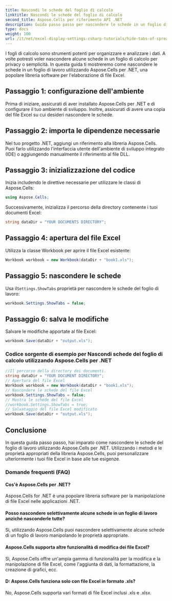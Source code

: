 ```yaml
---
title: Nascondi le schede del foglio di calcolo
linktitle: Nascondi le schede del foglio di calcolo
second_title: Aspose.Cells per riferimento API .NET
description: Guida passo passo per nascondere le schede in un foglio di calcolo Excel utilizzando Aspose.Cells per .NET.
type: docs
weight: 100
url: /it/net/excel-display-settings-csharp-tutorials/hide-tabs-of-spreadsheet/
---
```

I fogli di calcolo sono strumenti potenti per organizzare e analizzare i dati. A volte potresti voler nascondere alcune schede in un foglio di calcolo per privacy o semplicità. In questa guida ti mostreremo come nascondere le schede in un foglio di lavoro utilizzando Aspose.Cells per .NET, una popolare libreria software per l'elaborazione di file Excel.

## Passaggio 1: configurazione dell'ambiente

Prima di iniziare, assicurati di aver installato Aspose.Cells per .NET e di configurare il tuo ambiente di sviluppo. Inoltre, assicurati di avere una copia del file Excel su cui desideri nascondere le schede.

## Passaggio 2: importa le dipendenze necessarie

Nel tuo progetto .NET, aggiungi un riferimento alla libreria Aspose.Cells. Puoi farlo utilizzando l'interfaccia utente dell'ambiente di sviluppo integrato (IDE) o aggiungendo manualmente il riferimento al file DLL.

## Passaggio 3: inizializzazione del codice

Inizia includendo le direttive necessarie per utilizzare le classi di Aspose.Cells:

```csharp
using Aspose.Cells;
```

Successivamente, inizializza il percorso della directory contenente i tuoi documenti Excel:

```csharp
string dataDir = "YOUR DOCUMENTS DIRECTORY";
```

## Passaggio 4: apertura del file Excel

Utilizza la classe Workbook per aprire il file Excel esistente:

```csharp
Workbook workbook = new Workbook(dataDir + "book1.xls");
```

## Passaggio 5: nascondere le schede

 Usa il`Settings.ShowTabs` proprietà per nascondere le schede del foglio di lavoro:

```csharp
workbook.Settings.ShowTabs = false;
```

## Passaggio 6: salva le modifiche

Salvare le modifiche apportate al file Excel:

```csharp
workbook.Save(dataDir + "output.xls");
```

### Codice sorgente di esempio per Nascondi schede del foglio di calcolo utilizzando Aspose.Cells per .NET 
```csharp
//Il percorso della directory dei documenti.
string dataDir = "YOUR DOCUMENT DIRECTORY";
// Apertura del file Excel
Workbook workbook = new Workbook(dataDir + "book1.xls");
// Nascondere le schede del file Excel
workbook.Settings.ShowTabs = false;
// Mostra le schede del file Excel
//workbook.Settings.ShowTabs = true;
// Salvataggio del file Excel modificato
workbook.Save(dataDir + "output.xls");
```

## Conclusione

In questa guida passo passo, hai imparato come nascondere le schede del foglio di lavoro utilizzando Aspose.Cells per .NET. Utilizzando i metodi e le proprietà appropriati della libreria Aspose.Cells, puoi personalizzare ulteriormente i tuoi file Excel in base alle tue esigenze.

### Domande frequenti (FAQ)

#### Cos'è Aspose.Cells per .NET?
    
Aspose.Cells for .NET è una popolare libreria software per la manipolazione di file Excel nelle applicazioni .NET.

#### Posso nascondere selettivamente alcune schede in un foglio di lavoro anziché nasconderle tutte?
   
Sì, utilizzando Aspose.Cells puoi nascondere selettivamente alcune schede di un foglio di lavoro manipolando le proprietà appropriate.

#### Aspose.Cells supporta altre funzionalità di modifica dei file Excel?

Sì, Aspose.Cells offre un'ampia gamma di funzionalità per la modifica e la manipolazione di file Excel, come l'aggiunta di dati, la formattazione, la creazione di grafici, ecc.

#### D: Aspose.Cells funziona solo con file Excel in formato .xls?

No, Aspose.Cells supporta vari formati di file Excel inclusi .xls e .xlsx.